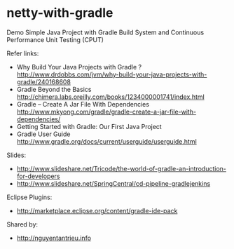 netty-with-gradle
=================

Demo Simple Java Project with Gradle Build System and Continuous Performance Unit Testing (CPUT)

Refer links: 
* Why Build Your Java Projects with Gradle ? http://www.drdobbs.com/jvm/why-build-your-java-projects-with-gradle/240168608
* Gradle Beyond the Basics http://chimera.labs.oreilly.com/books/1234000001741/index.html
* Gradle – Create A Jar File With Dependencies http://www.mkyong.com/gradle/gradle-create-a-jar-file-with-dependencies/
* Getting Started with Gradle: Our First Java Project
* Gradle User Guide http://www.gradle.org/docs/current/userguide/userguide.html

Slides:
* http://www.slideshare.net/Tricode/the-world-of-gradle-an-introduction-for-developers
* http://www.slideshare.net/SpringCentral/cd-pipeline-gradlejenkins

Eclipse Plugins:
* http://marketplace.eclipse.org/content/gradle-ide-pack

Shared by: 
* http://nguyentantrieu.info